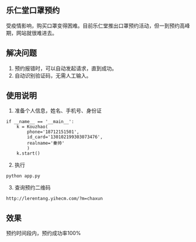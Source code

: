 乐仁堂口罩预约
---------
受疫情影响，购买口罩变得困难。目前乐仁堂推出口罩预约活动，但一到预约高峰期，网站就很难进去。 


解决问题
---------
1. 预约报错时，可以自动发起请求，直到成功。
2. 自动识别验证码，无需人工输入。


使用说明
---------
1. 准备个人信息，姓名、手机号、身份证
```
if __name__ == '__main__':
    k = Kouzhao(
        phone='18712151501', 
        id_card='130102199303073476', 
        realname='秦帅'
        )
    k.start()

```
2. 执行
```
python app.py
```
3. 查询预约二维码
```
http://lerentang.yihecm.com/?m=chaxun
```

效果
---------
预约时间段内，预约成功率100%
